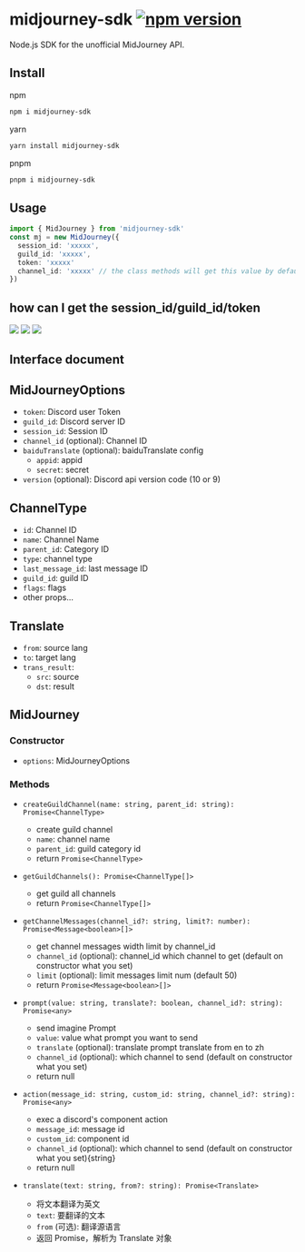 # midjourney-sdk <a href="https://www.npmjs.com/package/midjourney-sdk"><img src="https://img.shields.io/npm/v/midjourney-sdk.svg?maxAge=3600" alt="npm version" /></a>

Node.js SDK for the unofficial MidJourney API.

## Install

npm

```bash
npm i midjourney-sdk
```

yarn

```bash
yarn install midjourney-sdk
```

pnpm

```bash
pnpm i midjourney-sdk
```

## Usage

```typescript
import { MidJourney } from 'midjourney-sdk'
const mj = new MidJourney({
  session_id: 'xxxxx',
  guild_id: 'xxxxx',
  token: 'xxxxx'
  channel_id: 'xxxxx' // the class methods will get this value by default if you set
})
```

## how can I get the session_id/guild_id/token
![](https://files.mdnice.com/user/36542/db42f1c9-b22f-4a72-bc9e-3f4e28c2de8c.png)
![](https://files.mdnice.com/user/36542/a7533387-c895-45eb-b3bb-a8cccc4a9762.png)
![](https://files.mdnice.com/user/36542/fbb01401-5a96-47c3-a3e8-66eee2dedace.png)

## Interface document

## MidJourneyOptions

- `token`: Discord user Token
- `guild_id`: Discord server ID
- `session_id`: Session ID
- `channel_id` (optional): Channel ID
- `baiduTranslate` (optional): baiduTranslate config
  - `appid`:  appid
  - `secret`: secret
- `version` (optional): Discord api version code (10 or 9)

## ChannelType

- `id`: Channel ID
- `name`: Channel Name
- `parent_id`: Category ID
- `type`: channel type
- `last_message_id`: last message ID
- `guild_id`: guild ID
- `flags`: flags
- other props...

## Translate

- `from`: source lang
- `to`: target lang
- `trans_result`: 
  - `src`: source
  - `dst`: result

## MidJourney

### Constructor

- `options`: MidJourneyOptions

### Methods

- `createGuildChannel(name: string, parent_id: string): Promise<ChannelType>`

  - create guild channel
  - `name`: channel name
  - `parent_id`: guild category id
  - return `Promise<ChannelType>`

- `getGuildChannels(): Promise<ChannelType[]>`

  - get guild all channels
  - return `Promise<ChannelType[]>`

- `getChannelMessages(channel_id?: string, limit?: number): Promise<Message<boolean>[]>`

  - get channel messages width limit by channel_id
  - `channel_id` (optional): channel_id which channel to get (default on constructor what you set)
  - `limit` (optional): limit messages limit num (default 50)
  - return `Promise<Message<boolean>[]>`

- `prompt(value: string, translate?: boolean, channel_id?: string): Promise<any>`

  - send imagine Prompt
  - `value`: value what prompt you want to send
  - `translate` (optional): translate prompt translate from en to zh
  - `channel_id` (optional): which channel to send (default on constructor what you set)
  - return null

- `action(message_id: string, custom_id: string, channel_id?: string): Promise<any>`

  - exec a discord's component action
  - `message_id`: message id
  - `custom_id`: component id
  - `channel_id` (optional): which channel to send (default on constructor what you set){string}
  - return null

- `translate(text: string, from?: string): Promise<Translate>`
  - 将文本翻译为英文
  - `text`: 要翻译的文本
  - `from` (可选): 翻译源语言
  - 返回 Promise，解析为 Translate 对象

